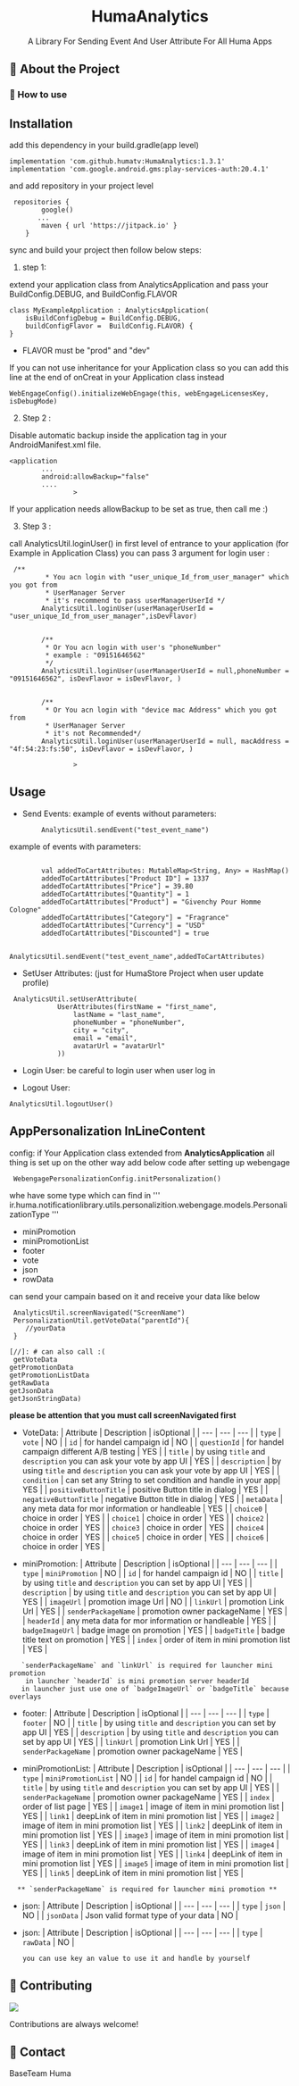 
<div align="center">


  <h1>HumaAnalytics</h1>
  
  <p>
    A Library For Sending Event And User Attribute For All Huma Apps
  </p>
  
</div>

<!-- About the Library -->
## :star2: About the Project



<!-- TechStack -->
### :space_invader: How to use


Installation
-----------
add this dependency in your build.gradle(app level)
```
implementation 'com.github.humatv:HumaAnalytics:1.3.1'
implementation 'com.google.android.gms:play-services-auth:20.4.1'
```

and add repository in your project level

```
 repositories {
        google()
       ...
        maven { url 'https://jitpack.io' }
    }
```

sync and build your project then follow below steps: 



1. step 1:

extend your application class from AnalyticsApplication and pass your BuildConfig.DEBUG, and BuildConfig.FLAVOR
```
class MyExampleApplication : AnalyticsApplication(
    isBuildConfigDebug = BuildConfig.DEBUG,
    buildConfigFlavor =  BuildConfig.FLAVOR) {
}
```
- FLAVOR must be "prod" and "dev"

If you can not use inheritance for your Application class so you can add this line at the end of onCreat in your Application class instead

```
WebEngageConfig().initializeWebEngage(this, webEngageLicensesKey, isDebugMode)
```

2. Step 2 :

Disable automatic backup inside the application tag in your AndroidManifest.xml file.
```
<application
        ...
        android:allowBackup="false"
        ....
                >
```
If your application needs allowBackup to be set as true, then call me :)

3. Step 3 :

call AnalyticsUtil.loginUser() in first level of entrance to your application (for Example in Application Class)
you can pass 3 argument for login user :
```
 /**
         * You acn login with "user_unique_Id_from_user_manager" which you got from
         * UserManager Server
         * it's recommend to pass userManagerUserId */
        AnalyticsUtil.loginUser(userManagerUserId = "user_unique_Id_from_user_manager",isDevFlavor)


        /**
         * Or You acn login with user's "phoneNumber"
         * example : "09151646562"
         */
        AnalyticsUtil.loginUser(userManagerUserId = null,phoneNumber = "09151646562", isDevFlavor = isDevFlavor, )


        /**
         * Or You acn login with "device mac Address" which you got from
         * UserManager Server
         * it's not Recommended*/
        AnalyticsUtil.loginUser(userManagerUserId = null, macAddress = "4f:54:23:fs:50", isDevFlavor = isDevFlavor, )

                >
```


Usage
-----

* Send Events:
example of events without parameters:
```
        AnalyticsUtil.sendEvent("test_event_name")
```
example of events with parameters:
```

        val addedToCartAttributes: MutableMap<String, Any> = HashMap()
        addedToCartAttributes["Product ID"] = 1337
        addedToCartAttributes["Price"] = 39.80
        addedToCartAttributes["Quantity"] = 1
        addedToCartAttributes["Product"] = "Givenchy Pour Homme Cologne"
        addedToCartAttributes["Category"] = "Fragrance"
        addedToCartAttributes["Currency"] = "USD"
        addedToCartAttributes["Discounted"] = true

        AnalyticsUtil.sendEvent("test_event_name",addedToCartAttributes)
```

* SetUser Attributes: (just for HumaStore Project when user update profile)

```
 AnalyticsUtil.setUserAttribute(
            UserAttributes(firstName = "first_name",
                lastName = "last_name",
                phoneNumber = "phoneNumber",
                city = "city",
                email = "email",
                avatarUrl = "avatarUrl"
            ))
```

* Login User: 
be careful to login user when user log in 

* Logout User: 

```
AnalyticsUtil.logoutUser()

```

AppPersonalization InLineContent 
-----
config: 
if Your Application class extended from **AnalyticsApplication** all thing is set up
on the other way add below code after setting up webengage

```
 WebengagePersonalizationConfig.initPersonalization()

```
           


whe have some type which can find in 
'''
ir.huma.notificationlibrary.utils.personalizition.webengage.models.PersonalizationType
'''
* miniPromotion
* miniPromotionList
* footer
* vote
* json
* rowData

can send your campain based on it and receive your data like below

```
 AnalyticsUtil.screenNavigated("ScreenName")
 PersonalizationUtil.getVoteData("parentId"){
    //yourData
 }

[//]: # can also call :(
 getVoteData
getPromotionData
getPromotionListData
getRawData
getJsonData
getJsonStringData)
```

**please be attention that you must call screenNavigated first**

* VoteData:
  | Attribute | Description | isOptional |
  | --- | --- | --- |
  | `type` | `vote` | NO |
  | `id` | for handel campaign id | NO |
  | `questionId` | for handel campaign different A/B testing | YES |
  | `title` | by using `title` and  `description` you can ask your vote by app UI | YES |
  | `description` | by using `title` and  `description` you can ask your vote by app UI | YES |
  | `condition` | can set any String to set condition and handle in your app| YES |
  | `positiveButtonTitle` | positive Button title in dialog | YES |
  | `negativeButtonTitle` | negative Button title in dialog | YES |
  | `metaData` | any meta data for mor information or handleable | YES |
  | `choice0` | choice in order | YES |
  | `choice1` | choice in order | YES |
  | `choice2` | choice in order | YES |
  | `choice3` | choice in order | YES |
  | `choice4` | choice in order | YES |
  | `choice5` | choice in order | YES |
  | `choice6` | choice in order | YES |

* miniPromotion:
  | Attribute | Description | isOptional |
  | --- | --- | --- |
  | `type` | `miniPromotion` | NO |
  | `id` | for handel campaign id | NO |
  | `title` | by using `title` and  `description` you can set by app UI | YES |
  | `description` | by using `title` and  `description` you can set by app UI | YES |
  | `imageUrl` | promotion image Url | NO |
  | `linkUrl` | promotion Link Url | YES |
  | `senderPackageName` | promotion owner packageName | YES |
  | `headerId` | any meta data for mor information or handleable | YES |
  | `badgeImageUrl` | badge image on promotion | YES |
  | `badgeTitle` | badge title text on promotion | YES |
  | `index` | order of item in mini promotion list | YES |

```
   `senderPackageName` and `linkUrl` is required for launcher mini promotion 
    in launcher `headerId` is mini promotion server headerId 
   in launcher just use one of `badgeImageUrl` or `badgeTitle` because overlays 
```



* footer:
  | Attribute | Description | isOptional |
  | --- | --- | --- |
  | `type` | `footer` | NO |
  | `title` | by using `title` and  `description` you can set by app UI | YES |
  | `description` | by using `title` and  `description` you can set by app UI | YES |
  | `linkUrl` | promotion Link Url | YES |
  | `senderPackageName` | promotion owner packageName | YES |

* miniPromotionList:
  | Attribute | Description | isOptional |
  | --- | --- | --- |
  | `type` | `miniPromotionList` | NO |
  | `id` | for handel campaign id | NO |
  | `title` | by using `title` and  `description` you can set by app UI | YES |
  | `senderPackageName` | promotion owner packageName | YES |
  | `index` | order of list page | YES |
  | `image1` | image of item in mini promotion list | YES |
  | `link1` | deepLink of item in mini promotion list | YES |
  | `image2` | image of item in mini promotion list | YES |
  | `link2` | deepLink of item in mini promotion list | YES |
  | `image3` | image of item in mini promotion list | YES |
  | `link3` | deepLink of item in mini promotion list | YES |
  | `image4` | image of item in mini promotion list | YES |
  | `link4` | deepLink of item in mini promotion list | YES |
  | `image5` | image of item in mini promotion list | YES |
  | `link5` | deepLink of item in mini promotion list | YES |

```
  ** `senderPackageName` is required for launcher mini promotion **
```

* json:
  | Attribute | Description | isOptional |
  | --- | --- | --- |
  | `type` | `json` | NO |
  | `jsonData` | Json valid format type of your data  | NO |

* json:
  | Attribute | Description | isOptional |
  | --- | --- | --- |
  | `type` | `rawData` | NO |

  ``` you can use key an value to use it and handle by yourself ```


<!-- Contributing -->

## :wave: Contributing

<a href="https://github.com/Louis3797/awesome-readme-template/graphs/contributors">
  <img src="https://contrib.rocks/image?repo=Louis3797/awesome-readme-template" />
</a>


Contributions are always welcome!


<!-- Contact -->
## :handshake: Contact

BaseTeam Huma 


